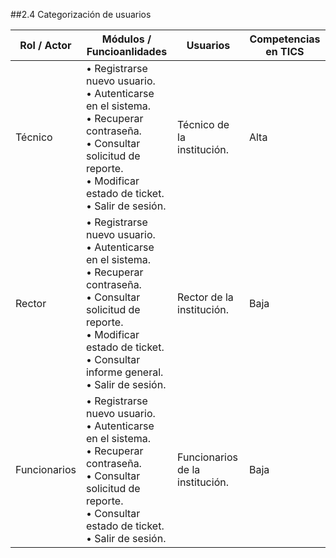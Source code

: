 ##2.4 Categorización de usuarios


| Rol / Actor  | Módulos / Funcioanlidades                                    | Usuarios                        | Competencias en TICS |
| ------------ | ------------------------------------------------------------ | ------------------------------- | -------------------- |
| Técnico      | • Registrarse nuevo usuario.<br>• Autenticarse en el sistema.<br>• Recuperar contraseña.<br>• Consultar solicitud de reporte.<br>• Modificar estado de ticket.<br>• Salir de sesión. | Técnico de la institución.      | Alta                 |
| Rector       | • Registrarse nuevo usuario.<br>• Autenticarse en el sistema.<br>• Recuperar contraseña.<br>• Consultar solicitud de reporte.<br>• Modificar estado de ticket.<br>• Consultar informe general.<br>• Salir de sesión. | Rector de la institución.       | Baja                 |
| Funcionarios | • Registrarse nuevo usuario.<br>• Autenticarse en el sistema.<br>• Recuperar contraseña.<br>• Consultar solicitud de reporte.<br>• Consultar estado de ticket.<br>• Salir de sesión. | Funcionarios de la institución. | Baja                 |